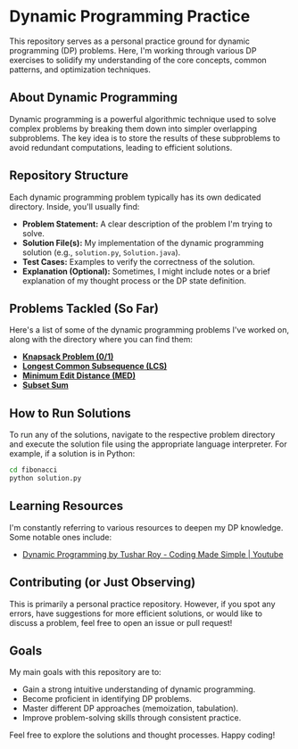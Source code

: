# Dynamic Programming Practice

This repository serves as a personal practice ground for dynamic programming (DP) problems. Here, I'm working through various DP exercises to solidify my understanding of the core concepts, common patterns, and optimization techniques.

## About Dynamic Programming

Dynamic programming is a powerful algorithmic technique used to solve complex problems by breaking them down into simpler overlapping subproblems. The key idea is to store the results of these subproblems to avoid redundant computations, leading to efficient solutions.

## Repository Structure

Each dynamic programming problem typically has its own dedicated directory. Inside, you'll usually find:

  * **Problem Statement:** A clear description of the problem I'm trying to solve.
  * **Solution File(s):** My implementation of the dynamic programming solution (e.g., `solution.py`, `Solution.java`).
  * **Test Cases:** Examples to verify the correctness of the solution.
  * **Explanation (Optional):** Sometimes, I might include notes or a brief explanation of my thought process or the DP state definition.

## Problems Tackled (So Far)

Here's a list of some of the dynamic programming problems I've worked on, along with the directory where you can find them:

  * [**Knapsack Problem (0/1)**](knapsack/) 
  * [**Longest Common Subsequence (LCS)**](longestcommonsubsequence/)
  * [**Minimum Edit Distance (MED)**](minimumeditdistance/)
  * [**Subset Sum**](subsetsum/)

## How to Run Solutions

To run any of the solutions, navigate to the respective problem directory and execute the solution file using the appropriate language interpreter. For example, if a solution is in Python:

```bash
cd fibonacci
python solution.py
```

## Learning Resources

I'm constantly referring to various resources to deepen my DP knowledge. Some notable ones include:

  * [Dynamic Programming by Tushar Roy - Coding Made Simple | Youtube](https://www.youtube.com/playlist?list=PLrmLmBdmIlpsHaNTPP_jHHDx_os9ItYXr)

## Contributing (or Just Observing)

This is primarily a personal practice repository. However, if you spot any errors, have suggestions for more efficient solutions, or would like to discuss a problem, feel free to open an issue or pull request\!

## Goals

My main goals with this repository are to:

  * Gain a strong intuitive understanding of dynamic programming.
  * Become proficient in identifying DP problems.
  * Master different DP approaches (memoization, tabulation).
  * Improve problem-solving skills through consistent practice.

Feel free to explore the solutions and thought processes. Happy coding\!
